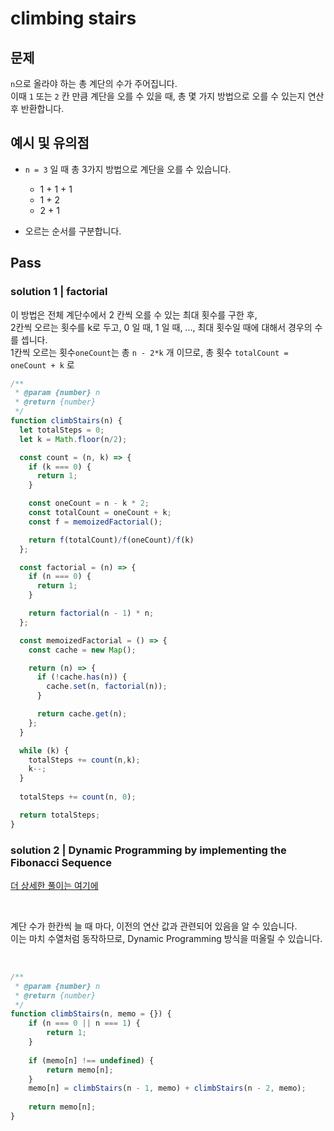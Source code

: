 # climbing stairs

## 문제
`n`으로 올라야 하는 총 계단의 수가 주어집니다. <br>
이때 `1` 또는 `2` 칸 만큼 계단을 오를 수 있을 때, 총 몇 가지 방법으로 오를 수 있는지 연산 후 반환합니다. <br>

## 예시 및 유의점
- `n = 3` 일 때 총 3가지 방법으로 계단을 오를 수 있습니다.
  - 1 + 1 + 1
  - 1 + 2
  - 2 + 1

- 오르는 순서를 구분합니다.

## Pass

### solution 1 | factorial

이 방법은 전체 계단수에서 2 칸씩 오를 수 있는 최대 횟수를 구한 후, <br>
2칸씩 오르는 횟수를 k로 두고, 0 일 때, 1 일 때, ..., 최대 횟수일 때에 대해서 경우의 수를 셉니다. <br>
1칸씩 오르는 횟수`oneCount`는 총 `n - 2*k` 개 이므로,
총 횟수 `totalCount = oneCount + k` 로 

```js
/**
 * @param {number} n
 * @return {number}
 */
function climbStairs(n) {
  let totalSteps = 0;
  let k = Math.floor(n/2);

  const count = (n, k) => {
    if (k === 0) {
      return 1;
    }

    const oneCount = n - k * 2;
    const totalCount = oneCount + k;
    const f = memoizedFactorial();

    return f(totalCount)/f(oneCount)/f(k)
  };

  const factorial = (n) => {
    if (n === 0) {
      return 1;
    }

    return factorial(n - 1) * n;
  };

  const memoizedFactorial = () => {
    const cache = new Map();

    return (n) => {
      if (!cache.has(n)) {
        cache.set(n, factorial(n));
      }

      return cache.get(n);
    };
  }

  while (k) {
    totalSteps += count(n,k);
    k--;
  }
  
  totalSteps += count(n, 0);

  return totalSteps;
}

```


### solution 2 | Dynamic Programming by implementing the Fibonacci Sequence

[더 상세한 풀이는 여기에](https://leetcode.com/problems/climbing-stairs/solutions/2810612/4-ways-to-solve-with-detailed-diagrams-no-memoization-beats-100-time-memory/)

<br>

계단 수가 한칸씩 늘 때 마다, 이전의 연산 값과 관련되어 있음을 알 수 있습니다. <br>
이는 마치 수열처럼 동작하므로, Dynamic Programming 방식을 떠올릴 수 있습니다. <br>

<br>

```js
/**
 * @param {number} n
 * @return {number}
 */
function climbStairs(n, memo = {}) {
    if (n === 0 || n === 1) {
        return 1;
    }
    
    if (memo[n] !== undefined) {
        return memo[n];
    }
    memo[n] = climbStairs(n - 1, memo) + climbStairs(n - 2, memo);
    
    return memo[n];
}
```
